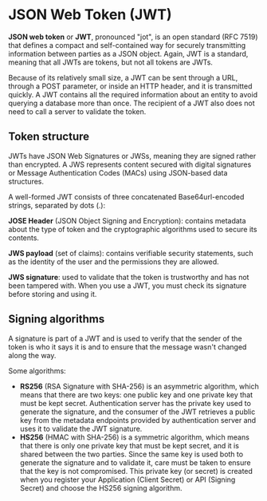 # JSON Web Token (JWT)

**JSON web token** or **JWT**, pronounced "jot", is an open standard (RFC 7519) that defines a compact and self-contained way for securely transmitting information between parties as a JSON object. Again, JWT is a standard, meaning that all JWTs are tokens, but not all tokens are JWTs.

Because of its relatively small size, a JWT can be sent through a URL, through a POST parameter, or inside an HTTP header, and it is transmitted quickly. A JWT contains all the required information about an entity to avoid querying a database more than once. The recipient of a JWT also does not need to call a server to validate the token.

## Token structure

JWTs have JSON Web Signatures or JWSs, meaning they are signed rather than encrypted. A JWS represents content secured with digital signatures or Message Authentication Codes (MACs) using JSON-based data structures.

A well-formed JWT consists of three concatenated Base64url-encoded strings, separated by dots (.):

**JOSE Header** (JSON Object Signing and Encryption): contains metadata about the type of token and the cryptographic algorithms used to secure its contents.

**JWS payload** (set of claims): contains verifiable security statements, such as the identity of the user and the permissions they are allowed.

**JWS signature**: used to validate that the token is trustworthy and has not been tampered with. When you use a JWT, you must check its signature before storing and using it.

## Signing algorithms

A signature is part of a JWT and is used to verify that the sender of the token is who it says it is and to ensure that the message wasn't changed along the way.

Some algorithms:

- **RS256** (RSA Signature with SHA-256) is an asymmetric algorithm, which means that there are two keys: one public key and one private key that must be kept secret. Authentication server has the private key used to generate the signature, and the consumer of the JWT retrieves a public key from the metadata endpoints provided by authentication server and uses it to validate the JWT signature.
- **HS256** (HMAC with SHA-256) is a symmetric algorithm, which means that there is only one private key that must be kept secret, and it is shared between the two parties. Since the same key is used both to generate the signature and to validate it, care must be taken to ensure that the key is not compromised. This private key (or secret) is created when you register your Application (Client Secret) or API (Signing Secret) and choose the HS256 signing algorithm.